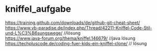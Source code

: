 ﻿# kniffel_aufgabe
https://training.github.com/downloads/de/github-git-cheat-sheet/ <br>
https://www.vb-paradise.de/index.php/Thread/42211-Kniffel-Code-Stil-und-L%C3%B6sungswege/ //lösung <br>
https://www.java-forum.org/thema/kniffel.146679/ //java lösung <br>
https://techpluscode.de/coding-fuer-kids-ein-kniffel-clone/ // lösung <br>

